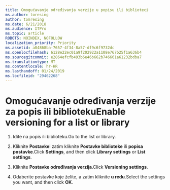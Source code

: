 ```yaml
---
title: Omogućavanje određivanja verzije u popisu ili biblioteci
ms.author: toresing
author: tomresing
ms.date: 6/21/2018
ms.audience: ITPro
ms.topic: article
ROBOTS: NOINDEX, NOFOLLOW
localization_priority: Priority
ms.assetid: a84868ba-7657-4f34-8a57-df9c6f9732dc
ms.openlocfilehash: 6128e22ec01a9f202922a1108e767b25f1a636b4
ms.sourcegitcommit: e2864efcfb493b6e46b662b746661a61232bdba7
ms.translationtype: MT
ms.contentlocale: hr-HR
ms.lasthandoff: 01/24/2019
ms.locfileid: "29462268"
---
```

# <a name="enable-versioning-for-a-list-or-library"></a><span data-ttu-id="0069d-102">Omogućavanje određivanja verzije za popis ili biblioteku</span><span class="sxs-lookup"><span data-stu-id="0069d-102">Enable versioning for a list or library</span></span>

1. <span data-ttu-id="0069d-103">Idite na popis ili biblioteku.</span><span class="sxs-lookup"><span data-stu-id="0069d-103">Go to the list or library.</span></span>
    
2. <span data-ttu-id="0069d-104">Kliknite **Postavke**i zatim kliknite **Postavke biblioteke** ili **popisa postavke**.</span><span class="sxs-lookup"><span data-stu-id="0069d-104">Click **Settings**, and then click **Library settings** or **List settings**.</span></span>
    
3. <span data-ttu-id="0069d-105">Kliknite **Postavke određivanja verzija**.</span><span class="sxs-lookup"><span data-stu-id="0069d-105">Click **Versioning settings**.</span></span>
    
4. <span data-ttu-id="0069d-106">Odaberite postavke koje želite, a zatim kliknite **u redu**.</span><span class="sxs-lookup"><span data-stu-id="0069d-106">Select the settings you want, and then click **OK**.</span></span>
    

